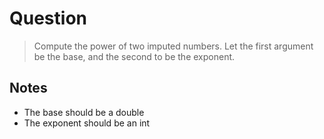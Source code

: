 # Question
  
> Compute the power of two imputed numbers. Let the first argument be the base,
  and the second to be the exponent.

## Notes

 - The base should be a double
 - The exponent should be an int
 
